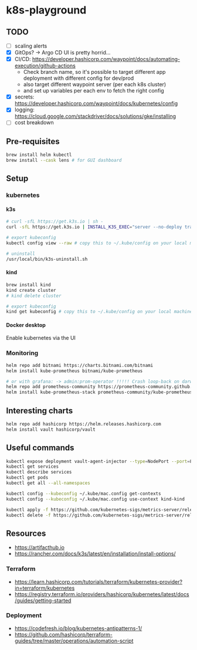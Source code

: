 # k8s-playground

## TODO

- [ ] scaling alerts
- [x] GitOps? -> Argo CD UI is pretty horrid...
- [x] CI/CD: <https://developer.hashicorp.com/waypoint/docs/automating-execution/github-actions>
  - Check branch name, so it's possible to target different app deployment with different config for dev/prod
  - also target different waypoint server (per each k8s cluster)
  - and set up variables per each env to fetch the right config
- [x] secrets: <https://developer.hashicorp.com/waypoint/docs/kubernetes/config>
- [x] logging: <https://cloud.google.com/stackdriver/docs/solutions/gke/installing>
- [ ] cost breakdown

## Pre-requisites

```bash
brew install helm kubectl
brew install --cask lens # for GUI dashboard
```

## Setup

### kubernetes

#### k3s

```bash
# curl -sfL https://get.k3s.io | sh -
curl -sfL https://get.k3s.io | INSTALL_K3S_EXEC="server --no-deploy traefik" sh # so it frees up port 80 and 443

# export kubeconfig
kubectl config view --raw # copy this to ~/.kube/config on your local machine

# uninstall
/usr/local/bin/k3s-uninstall.sh
```

#### kind

```bash
brew install kind
kind create cluster
# kind delete cluster

# export kubeconfig
kind get kubeconfig # copy this to ~/.kube/config on your local machine
```

#### Docker desktop

Enable kubernetes via the UI

### Monitoring

<!-- Need to add `--kubelet-insecure-tls` args on local k8s

### metrics-server

```bash
# or install via helm chart in Lens
kubectl apply -f https://github.com/kubernetes-sigs/metrics-server/releases/latest/download/components.yaml

# add / update following parameters: https://github.com/kubernetes-sigs/metrics-server/issues/812
args: --kubelet-insecure-tls
initialDelaySeconds: 300
periodSeconds: 30

kubectl get deployment metrics-server -n kube-system
# kubectl delete -f https://github.com/kubernetes-sigs/metrics-server/releases/latest/download/components.yaml
``` -->

```bash
helm repo add bitnami https://charts.bitnami.com/bitnami
helm install kube-prometheus bitnami/kube-prometheus

# or with grafana: -> admin:prom-operator !!!!! Crash loop-back on darwin !!!!!
helm repo add prometheus-community https://prometheus-community.github.io/helm-charts
helm install kube-prometheus-stack prometheus-community/kube-prometheus-stack
```

## Interesting charts

```bash
helm repo add hashicorp https://helm.releases.hashicorp.com
helm install vault hashicorp/vault
```

## Useful commands

```bash
kubectl expose deployment vault-agent-injector --type=NodePort --port=8080
kubectl get services
kubectl describe services
kubectl get pods
kubectl get all --all-namespaces

kubectl config --kubeconfig ~/.kube/mac.config get-contexts
kubectl config --kubeconfig ~/.kube/mac.config use-context kind-kind

kubectl apply -f https://github.com/kubernetes-sigs/metrics-server/releases/latest/download/components.yaml
kubectl delete -f https://github.com/kubernetes-sigs/metrics-server/releases/latest/download/components.yaml
```

## Resources

- <https://artifacthub.io>
- <https://rancher.com/docs/k3s/latest/en/installation/install-options/>

### Terraform

- <https://learn.hashicorp.com/tutorials/terraform/kubernetes-provider?in=terraform/kubernetes>
- <https://registry.terraform.io/providers/hashicorp/kubernetes/latest/docs/guides/getting-started>

### Deployment

- <https://codefresh.io/blog/kubernetes-antipatterns-1/>
- <https://github.com/hashicorp/terraform-guides/tree/master/operations/automation-script>

